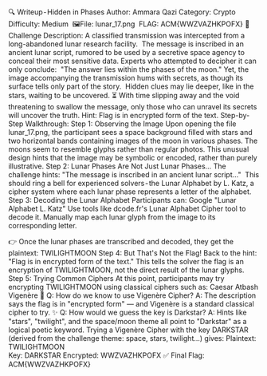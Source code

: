 🔍 Writeup - Hidden in Phases
Author: Ammara Qazi
Category: Crypto
Difficulty: Medium
 🖼File: lunar_17.png
 FLAG: ACM{WWZVAZHKPOFX}
📜 Challenge Description:
A classified transmission was intercepted from a long-abandoned lunar research facility.
 The message is inscribed in an ancient lunar script, rumored to be used by a secretive space agency to conceal their most sensitive data.
Experts who attempted to decipher it can only conclude:
 "The answer lies within the phases of the moon."
Yet, the image accompanying the transmission hums with secrets, as though its surface tells only part of the story.
 Hidden clues may lie deeper, like in the stars, waiting to be uncovered.
⏳ With time slipping away and the void threatening to swallow the message, only those who can unravel its secrets will uncover the truth.
Hint: Flag is in encrypted form of the text.
Step-by-Step Walkthrough:
Step 1: Observing the Image
Upon opening the file lunar_17.png, the participant sees a space background filled with stars and two horizontal bands containing images of the moon in various phases.
The moons seem to resemble glyphs rather than regular photos.
This unusual design hints that the image may be symbolic or encoded, rather than purely illustrative.
Step 2: Lunar Phases Are Not Just Lunar Phases…
The challenge hints:
"The message is inscribed in an ancient lunar script…"
 This should ring a bell for experienced solvers - the Lunar Alphabet by L. Katz, a cipher system where each lunar phase represents a letter of the alphabet.
Step 3: Decoding the Lunar Alphabet
Participants can:
Google "Lunar Alphabet L. Katz"
Use tools like dcode.fr's Lunar Alphabet Cipher tool to decode it.
Manually map each lunar glyph from the image to its corresponding letter.

👉 Once the lunar phases are transcribed and decoded, they get the plaintext:
TWILIGHTMOON
Step 4: But That's Not the Flag!
Back to the hint:
"Flag is in encrypted form of the text."
This tells the solver the flag is an encryption of TWILIGHTMOON, not the direct result of the lunar glyphs.
Step 5: Trying Common Ciphers
At this point, participants may try encrypting TWILIGHTMOON using classical ciphers such as:
Caesar
Atbash
Vigenère
🔐 Q: How do we know to use Vigenère Cipher?
A: The description says the flag is in "encrypted form" — and Vigenère is a standard classical cipher to try.
✨ Q: How would we guess the key is Darkstar?
A: Hints like "stars", "twilight", and the space/moon theme all point to "Darkstar" as a logical poetic keyword.
Trying a Vigenère Cipher with the key DARKSTAR (derived from the challenge theme: space, stars, twilight...) gives:
Plaintext:  TWILIGHTMOON  
Key:        DARKSTAR 
Encrypted:  WWZVAZHKPOFX
✅ Final Flag:
ACM{WWZVAZHKPOFX}